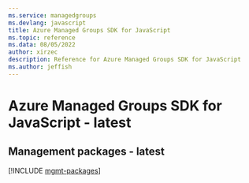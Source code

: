 ```yaml
---
ms.service: managedgroups
ms.devlang: javascript
title: Azure Managed Groups SDK for JavaScript
ms.topic: reference
ms.data: 08/05/2022
author: xirzec
description: Reference for Azure Managed Groups SDK for JavaScript
ms.author: jeffish
---
```

# Azure Managed Groups SDK for JavaScript - latest

## Management packages - latest
[!INCLUDE [mgmt-packages](managed-groups-mgmt-index.md)]